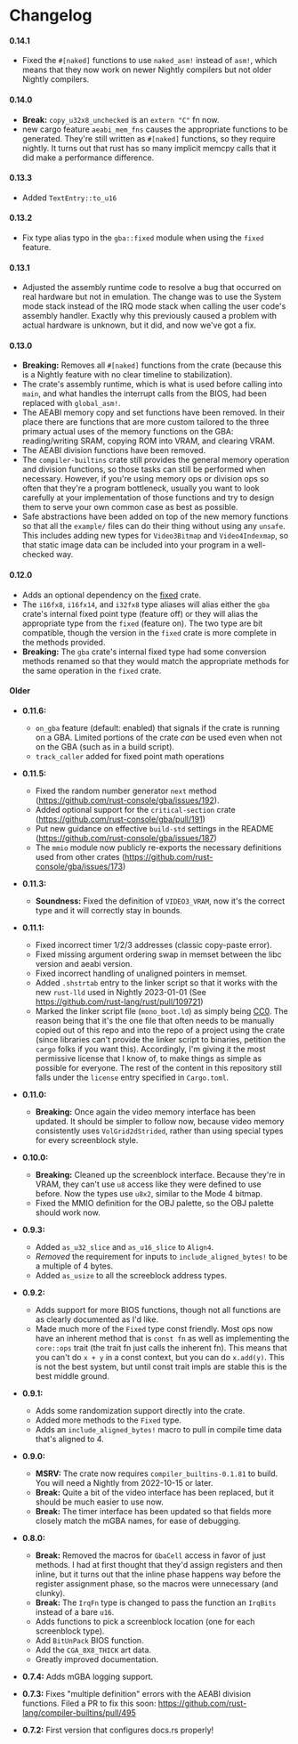 # Changelog

#### 0.14.1

* Fixed the `#[naked]` functions to use `naked_asm!` instead of `asm!`, which
  means that they now work on newer Nightly compilers but not older Nightly
  compilers.

#### 0.14.0

* **Break:** `copy_u32x8_unchecked` is an `extern "C"` fn now.
* new cargo feature `aeabi_mem_fns` causes the appropriate functions to be
  generated. They're still written as `#[naked]` functions, so they require
  nightly. It turns out that rust has so many implicit memcpy calls that it did
  make a performance difference.

#### 0.13.3

* Added `TextEntry::to_u16`

#### 0.13.2

* Fix type alias typo in the `gba::fixed` module when using the `fixed` feature.

#### 0.13.1

* Adjusted the assembly runtime code to resolve a bug that occurred on real
  hardware but not in emulation. The change was to use the System mode stack
  instead of the IRQ mode stack when calling the user code's assembly handler.
  Exactly why this previously caused a problem with actual hardware is unknown,
  but it did, and now we've got a fix.

#### 0.13.0

* **Breaking:** Removes all `#[naked]` functions from the crate (because this is
  a Nightly feature with no clear timeline to stabilization).
* The crate's assembly runtime, which is what is used before calling into
  `main`, and what handles the interrupt calls from the BIOS, had been replaced
  with `global_asm!`.
* The AEABI memory copy and set functions have been removed. In their place
  there are functions that are more custom tailored to the three primary actual
  uses of the memory functions on the GBA: reading/writing SRAM, copying ROM
  into VRAM, and clearing VRAM.
* The AEABI division functions have been removed.
* The `compiler-builtins` crate still provides the general memory operation and
  division functions, so those tasks can still be performed when necessary.
  However, if you're using memory ops or division ops so often that they're a
  program bottleneck, usually you want to look carefully at your implementation
  of those functions and try to design them to serve your own common case as
  best as possible.
* Safe abstractions have been added on top of the new memory functions so that
  all the `example/` files can do their thing without using any `unsafe`. This
  includes adding new types for `Video3Bitmap` and `Video4Indexmap`, so that
  static image data can be included into your program in a well-checked way.

#### 0.12.0

* Adds an optional dependency on the [fixed](https://docs.rs/fixed) crate.
* The `i16fx8`, `i16fx14`, and `i32fx8` type aliases will alias either the `gba`
  crate's internal fixed point type (feature off) or they will alias the
  appropriate type from the `fixed` (feature on). The two type are bit
  compatible, though the version in the `fixed` crate is more complete in the
  methods provided.
* **Breaking:** The `gba` crate's internal fixed type had some conversion
  methods renamed so that they would match the appropriate methods for the
  same operation in the `fixed` crate.

#### Older

* **0.11.6:**
  * `on_gba` feature (default: enabled) that signals if the crate is running on a GBA.
    Limited portions of the crate *can* be used even when not on the GBA (such as in a build script).
  * `track_caller` added for fixed point math operations
* **0.11.5:**
  * Fixed the random number generator `next` method (https://github.com/rust-console/gba/issues/192).
  * Added optional support for the `critical-section` crate (https://github.com/rust-console/gba/pull/191)
  * Put new guidance on effective `build-std` settings in the README (https://github.com/rust-console/gba/issues/187)
  * The `mmio` module now publicly re-exports the necessary definitions used from other crates (https://github.com/rust-console/gba/issues/173)

* **0.11.3:**
  * **Soundness:** Fixed the definition of `VIDEO3_VRAM`, now it's the correct
  type and it will correctly stay in bounds.

* **0.11.1:**
  * Fixed incorrect timer 1/2/3 addresses (classic copy-paste error).
  * Fixed missing argument ordering swap in memset between the libc version and
    aeabi version.
  * Fixed incorrect handling of unaligned pointers in memset.
  * Added `.shstrtab` entry to the linker script so that it works with the new
    `rust-lld` used in Nightly 2023-01-01 (See
    https://github.com/rust-lang/rust/pull/109721)
  * Marked the linker script file (`mono_boot.ld`) as simply being
    [CC0](https://creativecommons.org/publicdomain/zero/1.0/legalcode). The
    reason being that it's the one file that often needs to be manually copied
    out of this repo and into the repo of a project using the crate (since
    libraries can't provide the linker script to binaries, petition the `cargo`
    folks if you want this). Accordingly, I'm giving it the most permissive
    license that I know of, to make things as simple as possible for everyone.
    The rest of the content in this repository still falls under the `license`
    entry specified in `Cargo.toml`.

* **0.11.0:**
  * **Breaking:** Once again the video memory interface has been updated. It
    should be simpler to follow now, because video memory consistently uses
    `VolGrid2dStrided`, rather than using special types for every screenblock
    style.

* **0.10.0:**
  * **Breaking:** Cleaned up the screenblock interface. Because they're in VRAM,
    they can't use `u8` access like they were defined to use before. Now the
    types use `u8x2`, similar to the Mode 4 bitmap.
  * Fixed the MMIO definition for the OBJ palette, so the OBJ palette should
    work now.
* **0.9.3:**
  * Added `as_u32_slice` and `as_u16_slice` to `Align4`.
  * *Removed* the requirement for inputs to `include_aligned_bytes!` to be a
    multiple of 4 bytes.
  * Added `as_usize` to all the screeblock address types.
* **0.9.2:**
  * Adds support for more BIOS functions, though not all functions are as
    clearly documented as I'd like.
  * Made much more of the `Fixed` type const friendly. Most ops now have an
    inherent method that is `const fn` as well as implementing the `core::ops`
    trait (the trait fn just calls the inherent fn). This means that you can't
    do `x + y` in a const context, but you can do `x.add(y)`. This is not the
    best system, but until const trait impls are stable this is the best middle
    ground.
* **0.9.1:**
  * Adds some randomization support directly into the crate.
  * Added more methods to the `Fixed` type.
  * Adds an `include_aligned_bytes!` macro to pull in compile time data that's
    aligned to 4.
* **0.9.0:**
  * **MSRV:** The crate now requires `compiler_builtins-0.1.81` to build. You
    will need a Nightly from 2022-10-15 or later.
  * **Break:** Quite a bit of the video interface has been replaced, but it
    should be much easier to use now.
  * **Break:** The timer interface has been updated so that fields more closely
    match the mGBA names, for ease of debugging.
* **0.8.0:**
  * **Break:** Removed the macros for `GbaCell` access in favor of just methods.
    I had at first thought that they'd assign registers and then inline, but it
    turns out that the inline phase happens way before the register assignment
    phase, so the macros were unnecessary (and clunky).
  * **Break:** The `IrqFn` type is changed to pass the function an `IrqBits`
    instead of a bare `u16`.
  * Adds functions to pick a screenblock location (one for each screenblock
    type).
  * Add `BitUnPack` BIOS function.
  * Add the `CGA_8X8_THICK` art data.
  * Greatly improved documentation.
* **0.7.4:** Adds mGBA logging support.
* **0.7.3:** Fixes "multiple definition" errors with the AEABI division functions.
  Filed a PR to fix this soon:
  https://github.com/rust-lang/compiler-builtins/pull/495
* **0.7.2:** First version that configures docs.rs properly!
